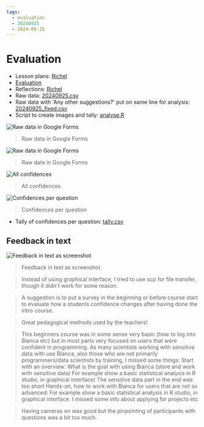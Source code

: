 ```yaml
---
tags:
  - evaluation
  - 20240925
  - 2024-09-25
---
```


# Evaluation

- Lesson plans: [Richel](../../lesson_plans/20240925/20240925_richel.md)
- [Evaluation](../../evaluations/20240925/README.md)
- Reflections: [Richel](../../reflections/20240925/20240925_richel.md)
- Raw data: [20240925.csv](20240925.csv)
- Raw data with 'Any other suggestions?' put on same line for analysis: [20240925_fixed.csv](20240925_fixed.csv)
- Script to create images and tally: [analyse.R](analyse.R)

![Raw data in Google Forms](2024-09-25_16-04-23.png)

> Raw data in Google Forms

![Raw data in Google Forms](2024-09-25_16-05-31.png)

> Raw data in Google Forms

![All confidences](all_confidences.png)

> All confidences

![Confidences per question](confidences_per_question.png)

> Confidences per question

- Tally of confidences per question: [tally.csv](tally.csv)

## Feedback in text

![Feedback in text as screenshot](2024-09-25_16-21-01.png)

> Feedback in text as screenshot

> Instead of using graphical interface, I tried to use scp for file transfer, though it didn't work for some reason.

> A suggestion is to put a survey in the beginning or before course start to evaluate how a students confidence changes after having done the intro course.

> Great pedagogical methods used by the teachers!

> This beginners course was in some sense very basic (how to log into Bianca etc) but in most parts very focused on users that were confident in programming. As many scientists working with sensitive data with use BIanca, also those who are not primarily programmers/data scientists by training, I missed some things:
> Start with an overview: What is the goal with using Bianca (store and work with sensitive data)
> For example show a basic statistical analysis in R studio, in graphical interface)
> The sensitive data part in the end was too short
> Hands-on, how to work with Bianca for users that are not so advanced: For example show a basic statistical analysis in R studio, in graphical interface.
> I missed some info about applying for projects etc

> Having cameras on was good but the pinpointing of participants with questions was a bit too much.

